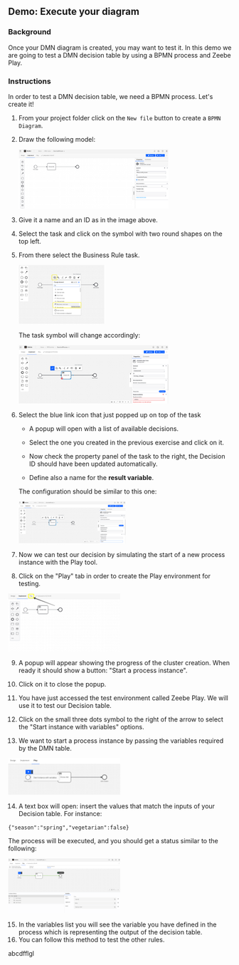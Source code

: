 ## Demo: Execute your diagram

### Background

Once your DMN diagram is created, you may want to test it.
In this demo we are going to test a DMN decision table by using a BPMN process and Zeebe Play.

### Instructions

In order to test a DMN decision table, we need a BPMN process.
Let's create it!

1. From your project folder click on the `New file` button to create a `BPMN Diagram`.

2. Draw the following model:

   <img src="initProcess.png" alt="initial process" width="70%" height="auto">

3. Give it a name and an ID as in the image above.

4. Select the task and click on the symbol with two round shapes on the top left.
5. From there select the Business Rule task.

   <img src="chooseBusinessRule.png" alt="choose business rule" width="40%">

   The task symbol will change accordingly:

   <img src="businessRuleTaskAdded.png" alt="choose business rule" width="70%" height="auto">

6. Select the blue link icon that just popped up on top of the task

   - A popup will open with a list of available decisions.

   - Select the one you created in the previous exercise and click on it.

   - Now check the property panel of the task to the right, the Decision ID should have been updated automatically.

   - Define also a name for the **result variable**.

   The configuration should be similar to this one:

   <img src="businessRuleConfiguration.png" alt="business rule configuration" width="50%" height="auto">

7. Now we can test our decision by simulating the start of a new process instance with the Play tool.
8. Click on the "Play" tab in order to create the Play environment for testing.

<img src="playTab.png" alt="Play Tab" width="50%" height="auto">

9. A popup will appear showing the progress of the cluster creation. When ready it should show a button: "Start a process instance".
10. Click on it to close the popup.
11. You have just accessed the test environment called Zeebe Play. We will use it to test our Decision table.

12. Click on the small three dots symbol to the right of the arrow to select the "Start instance with variables" options.
13. We want to start a process instance by passing the variables required by the DMN table.

<img src="selectWithVariables.png" alt="Provide variables" width="50%" height="auto">

14. A text box will open: insert the values that match the inputs of your Decision table. For instance:

```
{"season":"spring","vegetarian":false}
```

The process will be executed, and you should get a status similar to the following:

<img src="processExecuted.png" alt="Executed process" width="50%" height="auto">

15. In the variables list you will see the variable you have defined in the process which is representing the output of the decision table.
16. You can follow this method to test the other rules.

abcdfflgl